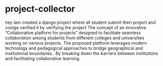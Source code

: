 # project-collector
hey iam created a django project where all student submit theri project and coolge verified it by verifying the project
The concept of an innovative “Collaborative platform for projects” designed to facilitate seamless collaboration among students from different colleges and universities working on various projects. The proposed platform leverages modern technology and pedagogical approaches to bridge geographical and institutional boundaries.. By breaking down the barriers between institutions and facilitating collaborative learning. 
